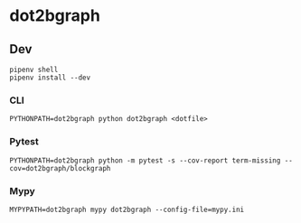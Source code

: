 # dot2bgraph

## Dev

```
pipenv shell
pipenv install --dev
```

### CLI

```
PYTHONPATH=dot2bgraph python dot2bgraph <dotfile>
```

### Pytest

```
PYTHONPATH=dot2bgraph python -m pytest -s --cov-report term-missing --cov=dot2bgraph/blockgraph
```

### Mypy

```
MYPYPATH=dot2bgraph mypy dot2bgraph --config-file=mypy.ini
```
